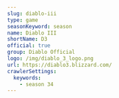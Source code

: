 ```yaml
---
slug: diablo-iii
type: game
seasonKeyword: season
name: Diablo III
shortName: D3
official: true
group: Diablo Official
logo: /img/diablo_3_logo.png
url: https://diablo3.blizzard.com/
crawlerSettings:
  keywords:
    - season 34
---
```

